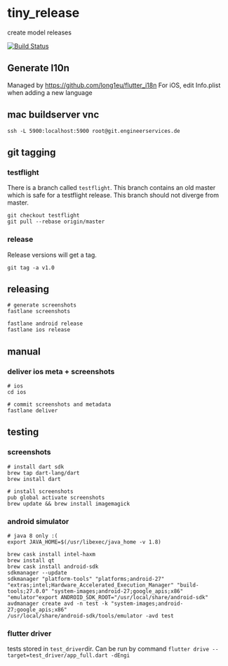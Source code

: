 # tiny_release

create model releases

[![Build Status](https://drone.korzikowski.de/api/badges/ykorzikowski/tiny_release/status.svg)](https://drone.korzikowski.de/ykorzikowski/tiny_release)

## Generate l10n
Managed by https://github.com/long1eu/flutter_i18n
For iOS, edit Info.plist when adding a new language

## mac buildserver vnc
`ssh -L 5900:localhost:5900 root@git.engineerservices.de`

## git tagging
### testflight
There is a branch called `testflight`. This branch contains an old master which is safe for a testflight release. 
This branch should not diverge from master. 
```
git checkout testflight
git pull --rebase origin/master
```

### release
Release versions will get a tag. 
```
git tag -a v1.0
```

## releasing


```
# generate screenshots
fastlane screenshots

fastlane android release
fastlane ios release
```

## manual
### deliver ios meta + screenshots
```
# ios
cd ios

# commit screenshots and metadata
fastlane deliver

```

## testing
### screenshots
```
# install dart sdk
brew tap dart-lang/dart
brew install dart

# install screenshots
pub global activate screenshots
brew update && brew install imagemagick

```

### android simulator
```
# java 8 only :(
export JAVA_HOME=$(/usr/libexec/java_home -v 1.8) 

brew cask install intel-haxm
brew install qt
brew cask install android-sdk
sdkmanager --update
sdkmanager "platform-tools" "platforms;android-27" "extras;intel;Hardware_Accelerated_Execution_Manager" "build-tools;27.0.0" "system-images;android-27;google_apis;x86" "emulator"export ANDROID_SDK_ROOT="/usr/local/share/android-sdk"
avdmanager create avd -n test -k "system-images;android-27;google_apis;x86"
/usr/local/share/android-sdk/tools/emulator -avd test

```

### flutter driver
tests stored in `test_driver`dir. Can be run by command `flutter drive --target=test_driver/app_full.dart -dEngi`